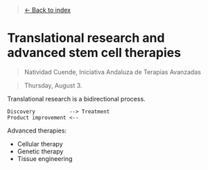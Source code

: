> [<- Back to index](README.md)

# Translational research and advanced stem cell therapies

> Natividad Cuende, Iniciativa Andaluza de Terapias Avanzadas

> Thursday, August 3.

Translational research is a bidirectional process.

    Discovery           --> Treatment
    Product improvement <--

Advanced therapies:
- Cellular therapy
- Genetic therapy
- Tissue engineering
